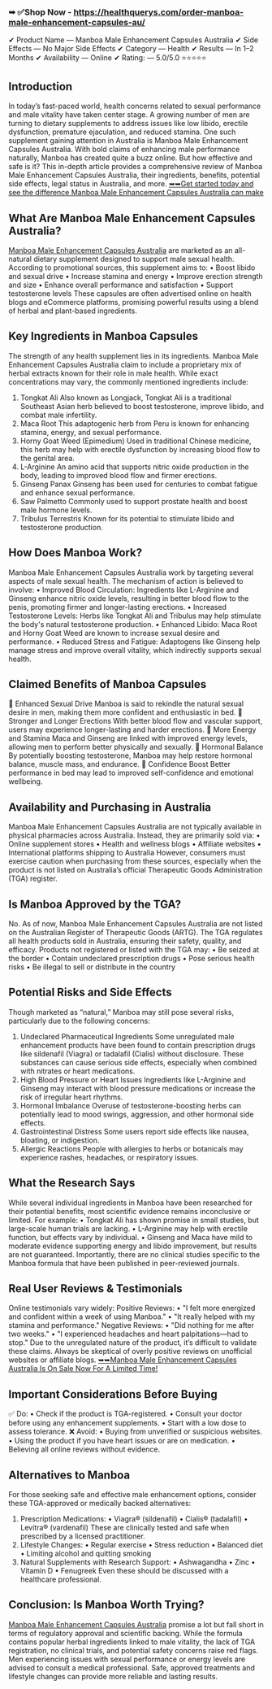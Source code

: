 ### ➥ ✅Shop Now - https://healthquerys.com/order-manboa-male-enhancement-capsules-au/
✔ Product Name — Manboa Male Enhancement Capsules Australia 
✔ Side Effects — No Major Side Effects
✔ Category — Health
✔ Results — In 1–2 Months
✔ Availability — Online
✔ Rating: — 5.0/5.0 ⭐⭐⭐⭐⭐


## Introduction

In today’s fast-paced world, health concerns related to sexual performance and male vitality have taken center stage. A growing number of men are turning to dietary supplements to address issues like low libido, erectile dysfunction, premature ejaculation, and reduced stamina. One such supplement gaining attention in Australia is Manboa Male Enhancement Capsules Australia.
With bold claims of enhancing male performance naturally, Manboa has created quite a buzz online. But how effective and safe is it? This in-depth article provides a comprehensive review of Manboa Male Enhancement Capsules Australia, their ingredients, benefits, potential side effects, legal status in Australia, and more. [➥➥Get started today and see the difference Manboa Male Enhancement Capsules Australia can make](https://healthquerys.com/order-manboa-male-enhancement-capsules-au/)


## What Are Manboa Male Enhancement Capsules Australia?

[Manboa Male Enhancement Capsules Australia](https://healthquerys.com/order-manboa-male-enhancement-capsules-au/) are marketed as an all-natural dietary supplement designed to support male sexual health. According to promotional sources, this supplement aims to:
•	Boost libido and sexual drive
•	Increase stamina and energy
•	Improve erection strength and size
•	Enhance overall performance and satisfaction
•	Support testosterone levels
These capsules are often advertised online on health blogs and eCommerce platforms, promising powerful results using a blend of herbal and plant-based ingredients.


## Key Ingredients in Manboa Capsules

The strength of any health supplement lies in its ingredients. Manboa Male Enhancement Capsules Australia claim to include a proprietary mix of herbal extracts known for their role in male health. While exact concentrations may vary, the commonly mentioned ingredients include:
1. Tongkat Ali
Also known as Longjack, Tongkat Ali is a traditional Southeast Asian herb believed to boost testosterone, improve libido, and combat male infertility.
2. Maca Root
This adaptogenic herb from Peru is known for enhancing stamina, energy, and sexual performance.
3. Horny Goat Weed (Epimedium)
Used in traditional Chinese medicine, this herb may help with erectile dysfunction by increasing blood flow to the genital area.
4. L-Arginine
An amino acid that supports nitric oxide production in the body, leading to improved blood flow and firmer erections.
5. Ginseng
Panax Ginseng has been used for centuries to combat fatigue and enhance sexual performance.
6. Saw Palmetto
Commonly used to support prostate health and boost male hormone levels.
7. Tribulus Terrestris
Known for its potential to stimulate libido and testosterone production.


## How Does Manboa Work?

Manboa Male Enhancement Capsules Australia work by targeting several aspects of male sexual health. The mechanism of action is believed to involve:
•	Improved Blood Circulation: Ingredients like L-Arginine and Ginseng enhance nitric oxide levels, resulting in better blood flow to the penis, promoting firmer and longer-lasting erections.
•	Increased Testosterone Levels: Herbs like Tongkat Ali and Tribulus may help stimulate the body's natural testosterone production.
•	Enhanced Libido: Maca Root and Horny Goat Weed are known to increase sexual desire and performance.
•	Reduced Stress and Fatigue: Adaptogens like Ginseng help manage stress and improve overall vitality, which indirectly supports sexual health.


## Claimed Benefits of Manboa Capsules

🔸 Enhanced Sexual Drive
Manboa is said to rekindle the natural sexual desire in men, making them more confident and enthusiastic in bed.
🔸 Stronger and Longer Erections
With better blood flow and vascular support, users may experience longer-lasting and harder erections.
🔸 More Energy and Stamina
Maca and Ginseng are linked with improved energy levels, allowing men to perform better physically and sexually.
🔸 Hormonal Balance
By potentially boosting testosterone, Manboa may help restore hormonal balance, muscle mass, and endurance.
🔸 Confidence Boost
Better performance in bed may lead to improved self-confidence and emotional wellbeing.


## Availability and Purchasing in Australia

Manboa Male Enhancement Capsules Australia are not typically available in physical pharmacies across Australia. Instead, they are primarily sold via:
•	Online supplement stores
•	Health and wellness blogs
•	Affiliate websites
•	International platforms shipping to Australia
However, consumers must exercise caution when purchasing from these sources, especially when the product is not listed on Australia’s official Therapeutic Goods Administration (TGA) register.


## Is Manboa Approved by the TGA?

No. As of now, Manboa Male Enhancement Capsules Australia are not listed on the Australian Register of Therapeutic Goods (ARTG).
The TGA regulates all health products sold in Australia, ensuring their safety, quality, and efficacy. Products not registered or listed with the TGA may:
•	Be seized at the border
•	Contain undeclared prescription drugs
•	Pose serious health risks
•	Be illegal to sell or distribute in the country


## Potential Risks and Side Effects

Though marketed as “natural,” Manboa may still pose several risks, particularly due to the following concerns:
1. Undeclared Pharmaceutical Ingredients
Some unregulated male enhancement products have been found to contain prescription drugs like sildenafil (Viagra) or tadalafil (Cialis) without disclosure. These substances can cause serious side effects, especially when combined with nitrates or heart medications.
2. High Blood Pressure or Heart Issues
Ingredients like L-Arginine and Ginseng may interact with blood pressure medications or increase the risk of irregular heart rhythms.
3. Hormonal Imbalance
Overuse of testosterone-boosting herbs can potentially lead to mood swings, aggression, and other hormonal side effects.
4. Gastrointestinal Distress
Some users report side effects like nausea, bloating, or indigestion.
5. Allergic Reactions
People with allergies to herbs or botanicals may experience rashes, headaches, or respiratory issues.


## What the Research Says

While several individual ingredients in Manboa have been researched for their potential benefits, most scientific evidence remains inconclusive or limited. For example:
•	Tongkat Ali has shown promise in small studies, but large-scale human trials are lacking.
•	L-Arginine may help with erectile function, but effects vary by individual.
•	Ginseng and Maca have mild to moderate evidence supporting energy and libido improvement, but results are not guaranteed.
Importantly, there are no clinical studies specific to the Manboa formula that have been published in peer-reviewed journals.


 ## Real User Reviews & Testimonials

Online testimonials vary widely:
Positive Reviews:
•	"I felt more energized and confident within a week of using Manboa."
•	"It really helped with my stamina and performance."
Negative Reviews:
•	"Did nothing for me after two weeks."
•	"I experienced headaches and heart palpitations—had to stop."
Due to the unregulated nature of the product, it’s difficult to validate these claims. Always be skeptical of overly positive reviews on unofficial websites or affiliate blogs. [➥➥Manboa Male Enhancement Capsules Australia Is On Sale Now For A Limited Time!](https://healthquerys.com/order-manboa-male-enhancement-capsules-au/)



##  Important Considerations Before Buying
✅ Do:
•	Check if the product is TGA-registered.
•	Consult your doctor before using any enhancement supplements.
•	Start with a low dose to assess tolerance.
❌ Avoid:
•	Buying from unverified or suspicious websites.
•	Using the product if you have heart issues or are on medication.
•	Believing all online reviews without evidence.


##  Alternatives to Manboa

For those seeking safe and effective male enhancement options, consider these TGA-approved or medically backed alternatives:
1. Prescription Medications:
•	Viagra® (sildenafil)
•	Cialis® (tadalafil)
•	Levitra® (vardenafil)
These are clinically tested and safe when prescribed by a licensed practitioner.
2. Lifestyle Changes:
•	Regular exercise
•	Stress reduction
•	Balanced diet
•	Limiting alcohol and quitting smoking
3. Natural Supplements with Research Support:
•	Ashwagandha
•	Zinc
•	Vitamin D
•	Fenugreek
Even these should be discussed with a healthcare professional.


 ## Conclusion: Is Manboa Worth Trying?

[Manboa Male Enhancement Capsules Australia](https://healthquerys.com/order-manboa-male-enhancement-capsules-au/) promise a lot but fall short in terms of regulatory approval and scientific backing. While the formula contains popular herbal ingredients linked to male vitality, the lack of TGA registration, no clinical trials, and potential safety concerns raise red flags.
Men experiencing issues with sexual performance or energy levels are advised to consult a medical professional. Safe, approved treatments and lifestyle changes can provide more reliable and lasting results.
